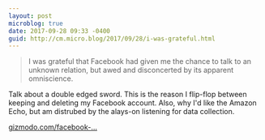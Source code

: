 ```yaml
---
layout: post
microblog: true
date: 2017-09-28 09:33 -0400
guid: http://cm.micro.blog/2017/09/28/i-was-grateful.html
---
```

> I was grateful that Facebook had given me the chance to talk to an unknown relation, but awed and disconcerted by its apparent omniscience.

Talk about a double edged sword. This is the reason I flip-flop between keeping and deleting my Facebook account. Also, why I'd like the Amazon Echo, but am distrubed by the alays-on listening for data collection. 

[gizmodo.com/facebook-...](https://gizmodo.com/facebook-figured-out-my-family-secrets-and-it-wont-tel-1797696163)
